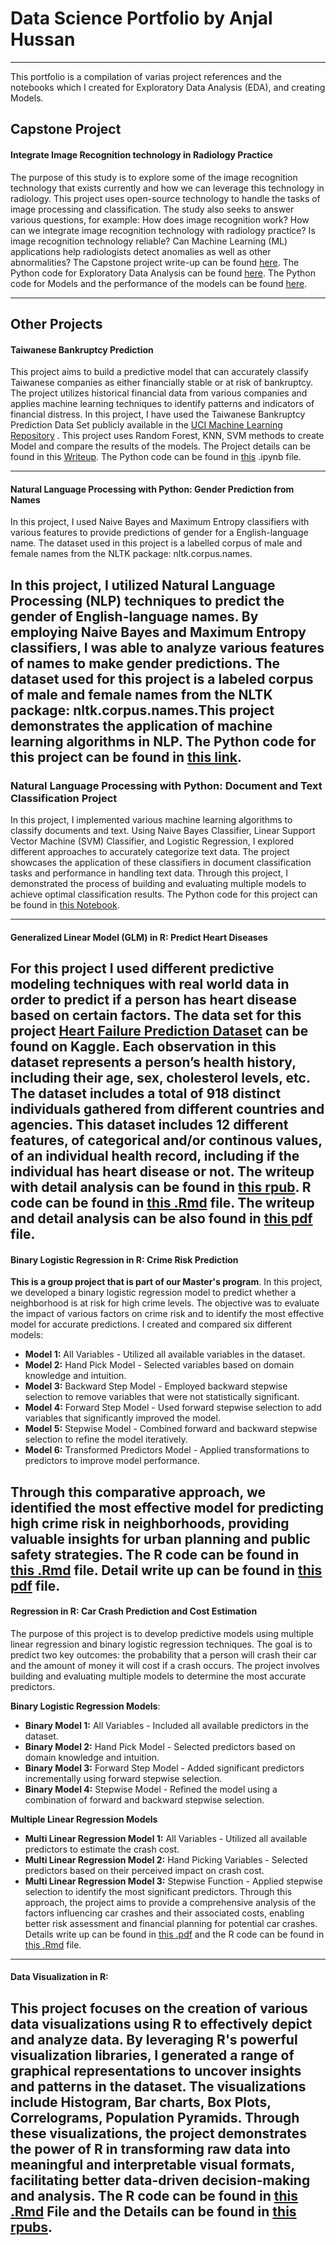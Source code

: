 # Data Science Portfolio by Anjal Hussan
___
This portfolio is a compilation of varias project references and the notebooks which I created for Exploratory Data Analysis (EDA), and creating Models.

## Capstone Project

#### Integrate Image Recognition technology in Radiology Practice
The purpose of this study is to explore some of the image recognition technology that exists currently and how we can leverage this technology in radiology. This project uses open-source technology to handle the tasks of image processing and classification. The study also seeks to answer various questions, for example: How does image recognition work? How can we integrate image recognition technology with radiology practice? Is image recognition technology reliable? Can Machine Learning (ML) applications help radiologists detect anomalies as well as other abnormalities? The Capstone project write-up can be found  [here](https://github.com/ahussan/DATA698/blob/main/Final%20Paper.pdf). The Python code for Exploratory Data Analysis can be found [here](https://github.com/ahussan/DATA698/blob/main/eda.ipynb). The Python code for Models and the performance of the models can be found [here](https://github.com/ahussan/DATA698/blob/main/Model.ipynb).

---
## Other Projects
#### Taiwanese Bankruptcy Prediction
This project aims to build a predictive model that can accurately classify Taiwanese companies as either financially stable or at risk of bankruptcy. The project utilizes historical financial data from various companies and applies machine learning techniques to identify patterns and indicators of financial distress.
In this project, I have used the Taiwanese Bankruptcy Prediction Data Set publicly available in
the [UCI Machine Learning Repository]((https://archive.ics.uci.edu/ml/datasets/Taiwanese+Bankruptcy+Prediction)) .
This project uses Random Forest, KNN, SVM methods to create Model and compare the results of the models. The Project details can be found in this [Writeup](https://github.com/ahussan/DATA622/blob/main/HW3/hw3-bankrupt%20prediction.pdf).
The Python code can be found in [this](https://github.com/ahussan/DATA622/blob/main/HW3/HW3%20Predict%20Bankrupt.ipynb) .ipynb file.

---
#### Natural Language Processing with Python: Gender Prediction from Names
In this project, I used Naive Bayes and Maximum Entropy classifiers with various features to provide predictions of gender for a English-language name. The dataset used in this project is a labelled corpus of male and female names from the NLTK package: nltk.corpus.names.

In this project, I utilized Natural Language Processing (NLP) techniques to predict the gender of English-language names. 
By employing Naive Bayes and Maximum Entropy classifiers, I was able to analyze various features of names to make gender predictions.
The dataset used for this project is a labeled corpus of male and female names from the NLTK package: nltk.corpus.names.This 
project demonstrates the application of machine learning algorithms in NLP. The Python code for this project can be found in [this link](https://github.com/ahussan/Projects_DS/blob/main/Project3.ipynb).
---
### Natural Language Processing with Python: Document and Text Classification Project
In this project, I implemented various machine learning algorithms to classify documents and text. Using Naive Bayes Classifier, Linear Support Vector Machine (SVM) Classifier, and Logistic Regression, I explored different approaches to accurately categorize text data. The project showcases the application of these classifiers in document classification tasks and performance in handling text data. Through this project, I demonstrated the process of building and evaluating multiple models to achieve optimal classification results.
The Python code for this project can be found in [this Notebook](https://github.com/ahussan/Projects_DS/blob/main/news%20classification.ipynb).

---

#### Generalized Linear Model (GLM) in R:  Predict Heart Diseases
For this project I used different predictive modeling techniques with real world data in order to predict if a person has heart disease based on certain factors. The data set for this project [Heart Failure Prediction Dataset](https://www.kaggle.com/datasets/fedesoriano/heart-failure-prediction) can be found on Kaggle. Each observation in this dataset represents a person’s health history, including their age, sex, cholesterol levels, etc. The dataset includes a total of 918 distinct individuals gathered from different countries and agencies. This dataset includes 12 different features, of categorical and/or continous values, of an individual health record, including if the individual has heart disease or not.
The writeup with detail analysis can be found in [this rpub](https://rpubs.com/ahussan/1207459). R code can be found in [this .Rmd](https://github.com/ahussan/Projects_DS/blob/main/Predict%20heart%20disease/Predict%20Cardiovascular%20diseases.Rmd) file.
The writeup and detail analysis can be also found in [this pdf](https://github.com/ahussan/Projects_DS/blob/main/Predict%20heart%20disease/Predict%20heart%20disease%20based%20on%20certain%20Health%20factors.pdf) file.
---
#### Binary Logistic Regression in R: Crime Risk Prediction

**This is a group project that is part of our Master's program**. In this project, we developed a binary logistic regression model to predict whether a neighborhood is at risk for high crime levels. The objective was to evaluate the impact of various factors on crime risk and to identify the most effective model for accurate predictions. I created and compared six different models:

- **Model 1:** All Variables - Utilized all available variables in the dataset.
- **Model 2:** Hand Pick Model - Selected variables based on domain knowledge and intuition.
- **Model 3:** Backward Step Model - Employed backward stepwise selection to remove variables that were not statistically significant.
- **Model 4:** Forward Step Model - Used forward stepwise selection to add variables that significantly improved the model.
- **Model 5:** Stepwise Model - Combined forward and backward stepwise selection to refine the model iteratively.
- **Model 6:** Transformed Predictors Model - Applied transformations to predictors to improve model performance.

Through this comparative approach, we identified the most effective model for predicting high crime risk in neighborhoods, providing valuable insights for urban planning and public safety strategies.
The R code can be found in [this .Rmd](https://github.com/ahussan/Projects_DS/blob/main/Crime%20Prediction/HW3.Rmd) file. Detail write up can be found in [this pdf](https://github.com/ahussan/Projects_DS/blob/main/Crime%20Prediction/HW3.pdf) file.
---
#### Regression in R: Car Crash Prediction and Cost Estimation

The purpose of this project is to develop predictive models using multiple linear regression and binary logistic regression techniques. The goal is to predict two key outcomes: the probability that a person will crash their car and the amount of money it will cost if a crash occurs. The project involves building and evaluating multiple models to determine the most accurate predictors.

**Binary Logistic Regression Models**:
- **Binary Model 1:** All Variables - Included all available predictors in the dataset.
- **Binary Model 2:** Hand Pick Model - Selected predictors based on domain knowledge and intuition.
- **Binary Model 3:** Forward Step Model - Added significant predictors incrementally using forward stepwise selection.
- **Binary Model 4:** Stepwise Model - Refined the model using a combination of forward and backward stepwise selection.

**Multiple Linear Regression Models**

- **Multi Linear Regression Model 1:** All Variables - Utilized all available predictors to estimate the crash cost.
- **Multi Linear Regression Model 2:** Hand Picking Variables - Selected predictors based on their perceived impact on crash cost.
- **Multi Linear Regression Model 3:** Stepwise Function - Applied stepwise selection to identify the most significant predictors.
Through this approach, the project aims to provide a comprehensive analysis of the factors influencing car crashes and their associated costs, enabling better risk assessment and financial planning for potential car crashes.
Details write up can be found in [this .pdf](https://github.com/ahussan/Projects_DS/blob/main/car%20crush/Car%20Crush.pdf) and the R code can be found in [this .Rmd](https://github.com/ahussan/Projects_DS/blob/main/car%20crush/car%20crush.Rmd) file.
---
#### Data Visualization in R:

This project focuses on the creation of various data visualizations using R to effectively depict and analyze data. By leveraging R's powerful visualization libraries, I generated a range of graphical representations to uncover insights and patterns in the dataset. 
The visualizations include Histogram, Bar charts, Box Plots,    Correlograms, Population Pyramids.
Through these visualizations, the project demonstrates the power of R in transforming raw data into meaningful and interpretable visual formats, facilitating better data-driven decision-making and analysis.
The R code can be found in [this .Rmd](https://github.com/ahussan/DATA_607_CUNY_SPS/blob/master/Visualization/visualization.Rmd) File and the Details can be found in [this rpubs](https://rpubs.com/ahussan/380532).
---
